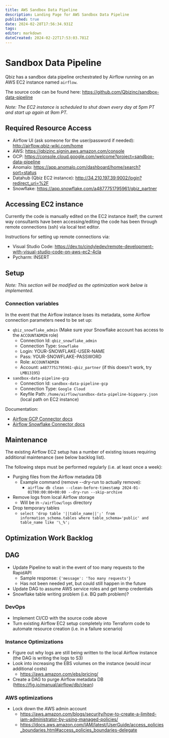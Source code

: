 ```yaml
---
title: AWS Sandbox Data Pipeline
description: Landing Page for AWS Sandbox Data Pipeline
published: true
date: 2024-02-28T17:56:34.931Z
tags: 
editor: markdown
dateCreated: 2024-02-22T17:53:03.781Z
---
```


# Sandbox Data Pipeline

Qbiz has a sandbox data pipeline orchestrated by Airflow running on an AWS EC2 instance named `airflow`.

The source code can be found here: https://github.com/Qbizinc/sandbox-data-pipeline

*Note: The EC2 instance is scheduled to shut down every day at 5pm PT and start up again at 9am PT.*

## Required Resource Access

- Airflow UI (ask someone for the user/password if needed): http://airflow.qbiz-wiki.com/home
- AWS: https://qbizinc.signin.aws.amazon.com/console
- GCP: https://console.cloud.google.com/welcome?project=sandbox-data-pipeline
- Anomalo: https://app.anomalo.com/dashboard/home/search?sort=status
- Datahub (Qbiz EC2 instance): http://34.210.197.39:9002/login?redirect_uri=%2F
- Snowflake: https://app.snowflake.com/a4877751795961/qbiz_partner

## Accessing EC2 instance

Currently the code is manually edited on the EC2 instance itself; the current way consultants have been accessing/editing the code has been through remote connections (ssh) via local text editor.

Instructions for setting up remote connections via:
- Visual Studio Code: https://dev.to/cindyledev/remote-development-with-visual-studio-code-on-aws-ec2-4cla
- Pycharm: INSERT

## Setup

*Note: This section will be modified as the optimization work below is implemented.*

### Connection variables
In the event that the Airflow instance loses its metadata, some Airflow connection parameters need to be set up:
- `qbiz_snowflake_admin` (Make sure your Snowflake account has access to the `ACCOUNTADMIN` role)
  - Connection Id: `qbiz_snowflake_admin`
  - Connection Type: `Snowflake`
  - Login: YOUR-SNOWFLAKE-USER-NAME
  - Pass: YOUR-SNOWFLAKE-PASSWORD
  - Role: `ACCOUNTADMIN`
  - Account: `a4877751795961-qbiz_partner` (if this doesn't work, try `LMB13195`)
- `sandbox-data-pipeline-gcp`
  - Connection Id: `sandbox-data-pipeline-gcp`
  - Connection Type: `Google Cloud`
  - Keyfile Path: `/home/airflow/sandbox-data-pipeline-bigquery.json` (local path on EC2 instance)
  
Documentation:
- [Airflow GCP Connector docs](https://airflow.apache.org/docs/apache-airflow-providers-google/stable/connections/gcp.html)
- [Airflow Snowflake Connector docs](https://airflow.apache.org/docs/apache-airflow-providers-snowflake/stable/connections/snowflake.html)

## Maintenance

The existing Airflow EC2 setup has a number of existing issues requiring additional maintenance (see below backlog list).

The following steps must be performed regularly (i.e. at least once a week):
- Purging files from the Airflow metadata DB
	- Example command (remove --dry-run to actually remove): 
      - `airflow db clean --clean-before-timestamp 2024-01-01T00:00:00+00:00 --dry-run --skip-archive`
- Remove logs from local Airflow storage
	- Will be in `~/airflow/logs` directory
- Drop temporary tables
  - `select 'drop table '||table_name||';' from information_schema.tables where table_schema='public' and table_name like '\_%';`

## Optimization Work Backlog

## DAG
- Update Pipeline to wait in the event of too many requests to the RapidAPI
  - Sample response: `{'message': 'Too many requests'}`
  - Has not been needed yet, but could still happen in the future
- Update DAG to assume AWS service roles and get temp credentials
- Snowflake table writing problem (i.e. BQ path problem)?

### DevOps
- Implement CI/CD with the source code above 
- Turn existing Airflow EC2 setup completely into Terraform code to automate resource creation (i.e. in a failure scenario)

### Instance Optimizations
- Figure out why logs are still being written to the local Airflow instance (the DAG is writing the logs to S3)
- Look into increasing the EBS volumes on the instance (would incur additional costs)
  - https://aws.amazon.com/ebs/pricing/
- Create a DAG to purge Airflow metadata DB (https://fig.io/manual/airflow/db/clean)

### AWS optimizations
- Lock down the AWS admin account
  - https://aws.amazon.com/blogs/security/how-to-create-a-limited-iam-administrator-by-using-managed-policies/
  - https://docs.aws.amazon.com/IAM/latest/UserGuide/access_policies_boundaries.html#access_policies_boundaries-delegate